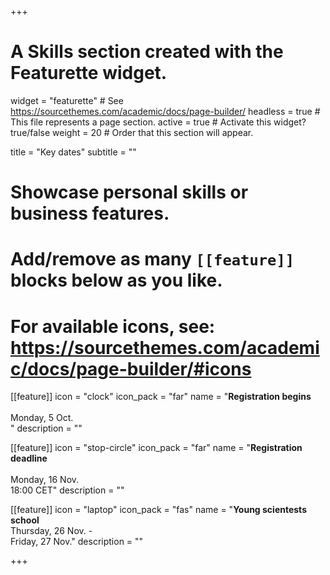 +++
# A Skills section created with the Featurette widget.
widget = "featurette"  # See https://sourcethemes.com/academic/docs/page-builder/
headless = true  # This file represents a page section.
active = true  # Activate this widget? true/false
weight = 20  # Order that this section will appear.

title = "Key dates"
subtitle = ""

# Showcase personal skills or business features.
# 
# Add/remove as many `[[feature]]` blocks below as you like.
# 
# For available icons, see: https://sourcethemes.com/academic/docs/page-builder/#icons

[[feature]]
  icon = "clock"
  icon_pack = "far"
  name = "**Registration begins** <br><br> <i class='fa fa-calendar'></i> Monday, 5 Oct. <br>"
  description = ""
  
[[feature]]
  icon = "stop-circle"
  icon_pack = "far"
  name = "**Registration deadline** <br><br> <i class='fa fa-calendar'></i> Monday, 16 Nov. <br> 18:00 CET"
  description = ""
  
[[feature]]
  icon = "laptop"
  icon_pack = "fas"
  name = "**Young scientests school** <br> <i class='fa fa-calendar'></i> Thursday, 26 Nov. - <br> Friday, 27 Nov."
  description = ""

+++
